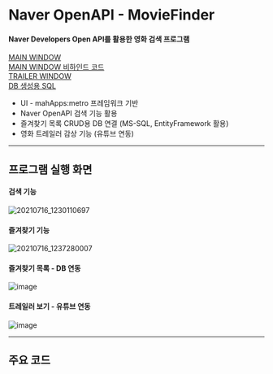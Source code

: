 # Naver OpenAPI - MovieFinder
#### Naver Developers Open API를 활용한 영화 검색 프로그램 

[MAIN WINDOW](https://github.com/BlancBunny/BlancBunnyPortPolio/blob/main/WPF%20-%20NaverMovieFinder/NaverMovieFinder/NaverMovieFinder/MainWindow.xaml)   
[MAIN WINDOW 비하인드 코드](https://github.com/BlancBunny/BlancBunnyPortPolio/blob/main/WPF%20-%20NaverMovieFinder/NaverMovieFinder/NaverMovieFinder/MainWindow.xaml.cs)   
[TRAILER WINDOW](https://github.com/BlancBunny/BlancBunnyPortPolio/blob/main/WPF%20-%20NaverMovieFinder/NaverMovieFinder/NaverMovieFinder/TrailerWindow.xaml)   
[DB 생성용 SQL](https://github.com/BlancBunny/BlancBunnyPortPolio/blob/main/WPF%20-%20NaverMovieFinder/NaverMovieFinder/NaverMovieFinder/TrailerWindow.xaml)   

+ UI - mahApps:metro 프레임워크 기반 
+ Naver OpenAPI 검색 기능 활용
+ 즐겨찾기 목록 CRUD용 DB 연결 (MS-SQL, EntityFramework 활용)
+ 영화 트레일러 감상 기능 (유튜브 연동) 

--------------------------------

## 프로그램 실행 화면
#### 검색 기능 
![20210716_1230110697](https://user-images.githubusercontent.com/77951828/125887428-3eafc939-df54-4088-9942-30aa224d55c3.gif)

#### 즐겨찾기 기능
![20210716_1237280007](https://user-images.githubusercontent.com/77951828/125888068-6b8b505b-c616-48c3-bfb9-8fb400bc2d59.gif)

#### 즐겨찾기 목록 - DB 연동 
![image](https://user-images.githubusercontent.com/77951828/125888395-2d5d91ff-5c53-4f98-9ec9-221b37790783.png)

#### 트레일러 보기 - 유튜브 연동 
![image](https://user-images.githubusercontent.com/77951828/125888782-191e4b44-2eaf-4cf5-9898-92ffddcd0241.png)

----------------------------------



## 주요 코드 

